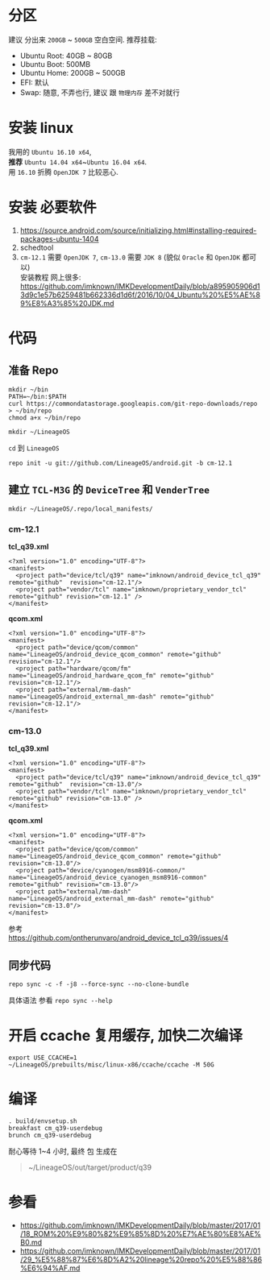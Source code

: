 # 分区
建议 分出来 `200GB` ~ `500GB` 空白空间.
推荐挂载:  
 - Ubuntu Root: 40GB ~ 80GB
 - Ubuntu Boot: 500MB
 - Ubuntu Home: 200GB ~ 500GB
 - EFI: 默认
 - Swap: 随意, 不弄也行, 建议 跟 `物理内存` 差不对就行
 
 
# 安装 linux  
我用的 `Ubuntu 16.10 x64`,  
**推荐** `Ubuntu 14.04 x64`~`Ubuntu 16.04 x64`.  
用 `16.10` 折腾 `OpenJDK 7` 比较恶心.  


# 安装 必要软件  
1. https://source.android.com/source/initializing.html#installing-required-packages-ubuntu-1404  
2. schedtool
3. `cm-12.1` 需要 `OpenJDK 7`, `cm-13.0` 需要 `JDK 8` (貌似 `Oracle` 和 `OpenJDK` 都可以)  
   安装教程 网上很多: https://github.com/imknown/IMKDevelopmentDaily/blob/a895905906d13d9c1e57b6259481b662336d1d6f/2016/10/04_Ubuntu%20%E5%AE%89%E8%A3%85%20JDK.md


# 代码
## 准备 Repo
```
mkdir ~/bin
PATH=~/bin:$PATH
curl https://commondatastorage.googleapis.com/git-repo-downloads/repo > ~/bin/repo
chmod a+x ~/bin/repo
```

```
mkdir ~/LineageOS
```

`cd` 到 `LineageOS`
```
repo init -u git://github.com/LineageOS/android.git -b cm-12.1
```

## 建立 `TCL-M3G` 的 `DeviceTree` 和 `VenderTree`
```
mkdir ~/LineageOS/.repo/local_manifests/
```

### cm-12.1
**tcl_q39.xml**
```
<?xml version="1.0" encoding="UTF-8"?>
<manifest>
  <project path="device/tcl/q39" name="imknown/android_device_tcl_q39" remote="github"  revision="cm-12.1"/>
  <project path="vendor/tcl" name="imknown/proprietary_vendor_tcl" remote="github" revision="cm-12.1" />
</manifest>
```

**qcom.xml**
```
<?xml version="1.0" encoding="UTF-8"?>
<manifest>
  <project path="device/qcom/common" name="LineageOS/android_device_qcom_common" remote="github" revision="cm-12.1"/>
  <project path="hardware/qcom/fm" name="LineageOS/android_hardware_qcom_fm" remote="github" revision="cm-12.1"/>
  <project path="external/mm-dash" name="LineageOS/android_external_mm-dash" remote="github" revision="cm-12.1"/>
</manifest>
```

### cm-13.0
**tcl_q39.xml**
```
<?xml version="1.0" encoding="UTF-8"?>
<manifest>
  <project path="device/tcl/q39" name="imknown/android_device_tcl_q39" remote="github"  revision="cm-13.0"/>
  <project path="vendor/tcl" name="imknown/proprietary_vendor_tcl" remote="github" revision="cm-13.0" />
</manifest>
```

**qcom.xml**
```
<?xml version="1.0" encoding="UTF-8"?>
<manifest>
  <project path="device/qcom/common" name="LineageOS/android_device_qcom_common" remote="github" revision="cm-13.0"/>
  <project path="device/cyanogen/msm8916-common/" name="LineageOS/android_device_cyanogen_msm8916-common" remote="github" revision="cm-13.0"/>
  <project path="external/mm-dash" name="LineageOS/android_external_mm-dash" remote="github" revision="cm-13.0"/>
</manifest>
```

参考  
https://github.com/ontherunvaro/android_device_tcl_q39/issues/4

## 同步代码
```
repo sync -c -f -j8 --force-sync --no-clone-bundle
```
具体语法 参看 `repo sync --help`


# 开启 ccache 复用缓存, 加快二次编译
```
export USE_CCACHE=1
~/LineageOS/prebuilts/misc/linux-x86/ccache/ccache -M 50G
```


# 编译  
```
. build/envsetup.sh
breakfast cm_q39-userdebug
brunch cm_q39-userdebug
```

耐心等待 1~4 小时, 最终 包 生成在
> ~/LineageOS/out/target/product/q39

# 参看
- https://github.com/imknown/IMKDevelopmentDaily/blob/master/2017/01/18_ROM%20%E9%80%82%E9%85%8D%20%E7%AE%80%E8%AE%B0.md
- https://github.com/imknown/IMKDevelopmentDaily/blob/master/2017/01/29_%E5%88%87%E6%8D%A2%20lineage%20repo%20%E5%88%86%E6%94%AF.md
